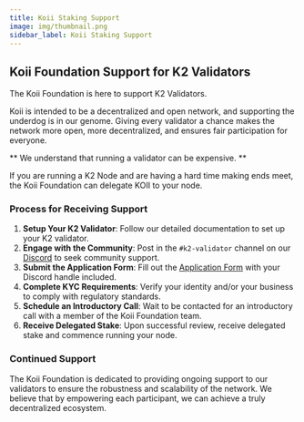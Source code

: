 ```yaml
---
title: Koii Staking Support
image: img/thumbnail.png
sidebar_label: Koii Staking Support
---
```


## Koii Foundation Support for K2 Validators

The Koii Foundation is here to support K2 Validators. 

Koii is intended to be a decentralized and open network, and supporting the underdog is in our genome. Giving every validator a chance makes the network more open, more decentralized, and ensures fair participation for everyone. 

** We understand that running a validator can be expensive. **

If you are running a K2 Node and are having a hard time making ends meet, the Koii Foundation can delegate KOII to your node. 

### Process for Receiving Support
1. **Setup Your K2 Validator**: Follow our detailed documentation to set up your K2 validator.
2. **Engage with the Community**: Post in the `#k2-validator` channel on our [Discord](https://discord.gg/koii-network) to seek community support.
3. **Submit the Application Form**: Fill out the [Application Form](https://discord.gg/koii-network) with your Discord handle included.
4. **Complete KYC Requirements**: Verify your identity and/or your business to comply with regulatory standards.
5. **Schedule an Introductory Call**: Wait to be contacted for an introductory call with a member of the Koii Foundation team.
6. **Receive Delegated Stake**: Upon successful review, receive delegated stake and commence running your node.

### Continued Support
The Koii Foundation is dedicated to providing ongoing support to our validators to ensure the robustness and scalability of the network. We believe that by empowering each participant, we can achieve a truly decentralized ecosystem.
